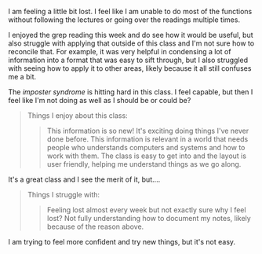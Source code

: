 <p>I am feeling a little bit lost. I feel like I am unable to do most of the functions without following the lectures or going over the readings multiple times.</p>
<p>I enjoyed the grep reading this week and do see how it would be useful, but also struggle with applying that outside of this class and I'm not sure how to reconcile that. For example, it was very helpful in condensing a lot of information into a format that was easy to sift through, but I also struggled with seeing how to apply it to other areas, likely because it all still confuses me a bit.</p>
<p>The <i>imposter syndrome</i> is hitting hard in this class. I feel capable, but then I feel like I'm not doing as well as I should be or could be?</p>

>Things I enjoy about this class:
>
>>This information is so new! It's exciting doing things I've never done before.
>>This information is relevant in a world that needs people who understands computers and systems and how to work with them.
>>The class is easy to get into and the layout is user friendly, helping me understand things as we go along.

It's a great class and I see the merit of it, but.... 

>Things I struggle with:
>
>>Feeling lost almost every week but not exactly sure why I feel lost?
>>Not fully understanding how to document my notes, likely because of the reason above. 

I am trying to feel more confident and try new things, but it's not easy. 
